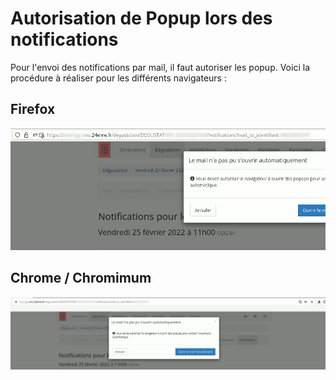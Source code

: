 # Autorisation de Popup lors des notifications

Pour l'envoi des notifications par mail, il faut autoriser les popup. Voici la procédure à réaliser pour les différents navigateurs :

## Firefox

![Cliquer à gauche de l'url pour autoriser les popup](captures/popup_firefox.gif)

## Chrome / Chromimum

![Cliquer à droite de l'url pour autoriser les popup](captures/popup_chromium.gif)
